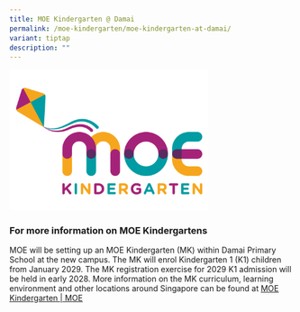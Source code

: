 ```yaml
---
title: MOE Kindergarten @ Damai
permalink: /moe-kindergarten/moe-kindergarten-at-damai/
variant: tiptap
description: ""
---
```

<p></p>
<p></p>
<div class="isomer-image-wrapper">
<img style="width: 70%;" height="auto" width="100%" alt="" src="/images/Announcement/MK_logo__high_res_.png">
</div>
<h3>For more information on MOE Kindergartens</h3>
<p>MOE will be setting up an MOE Kindergarten (MK) within Damai Primary School
at the new campus. The MK will enrol Kindergarten 1 (K1) children from
January 2029. The MK registration exercise for 2029 K1 admission will be
held in early 2028. More information on the MK curriculum, learning environment
and other locations around Singapore can be found at&nbsp;<a href="https://www.moe.gov.sg/preschool/moe-kindergarten" rel="noopener noreferrer nofollow" target="_blank">MOE Kindergarten | MOE</a>
</p>